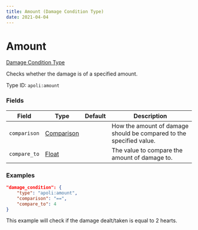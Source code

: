 ```yaml
---
title: Amount (Damage Condition Type)
date: 2021-04-04
---
```


# Amount

[Damage Condition Type](../damage_condition_types.md)

Checks whether the damage is of a specified amount.

Type ID: `apoli:amount`

### Fields

Field        | Type                                      | Default | Description
-------------|-------------------------------------------|---------|------------
`comparison` | [Comparison](../data_types/comparison.md) |         | How the amount of damage should be compared to the specified value.
`compare_to` | [Float](../data_types/float.md)           |         | The value to compare the amount of damage to.

### Examples

```json
"damage_condition": {
    "type": "apoli:amount",
    "comparison": "==",
    "compare_to": 4
}
```

This example will check if the damage dealt/taken is equal to 2 hearts.
